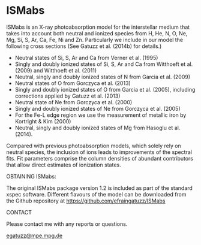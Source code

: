 # ISMabs

ISMabs is an X-ray photoabsorption model for the interstellar medium that takes into account both neutral and ionized species from H, He, N, O, Ne, Mg, Si, S, Ar, Ca, Fe, Ni and Zn. Particularly we include in our model the following cross sections (See Gatuzz et al. (2014b) for details.)

- Neutral states of Si, S, Ar and Ca from Verner et al. (1995)
- Singly and doubly ionized states of Si, S, Ar and Ca from Witthoeft et al. (2009) and Witthoeft et al. (2011)
- Neutral, singly and doubly ionized states of N from Garcia et al. (2009)
- Neutral states of O from Gorczyca et al. (2013) 
- Singly and doubly ionized states of O from Garcia et al. (2005), including corrections applied by Gatuzz et al. (2013)
- Neutral state of Ne from Gorczyca et al. (2000)
- Singly and doubly ionized states of Ne from Gorczyca et al. (2005)
- For the Fe-L edge region we use the measurement of metallic iron by Kortright & Kim (2000)
- Neutral, singly and doubly ionized states of Mg from Hasoglu et al. (2014).

Compared with previous photoabsorption models, which solely rely on neutral species, the inclusion of ions leads to improvements of the spectral fits. Fit parameters comprise the column densities of abundant contributors that allow direct estimates of ionization states. 

OBTAINING ISMabs:

The original ISMabs package version 1.2 is included as part of the standard xspec software. Different flavours of the model can be downloaded from the Github repository at https://github.com/efraingatuzz/ISMabs

CONTACT

Please contact me with any reports or questions.

egatuzz@mpe.mpg.de
